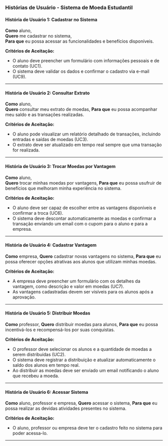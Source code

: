 ### Histórias de Usuário - Sistema de Moeda Estudantil

#### História de Usuário 1: Cadastrar no Sistema

**Como** aluno,  
**Quero** me cadastrar no sistema,  
**Para que** eu possa acessar as funcionalidades e benefícios disponíveis.

**Critérios de Aceitação:**
- O aluno deve preencher um formulário com informações pessoais e de contato (UC1).
- O sistema deve validar os dados e confirmar o cadastro via e-mail (UC9).

---

#### História de Usuário 2: Consultar Extrato

**Como** aluno,  
**Quero** consultar meu extrato de moedas,
**Para que** eu possa acompanhar meu saldo e as transações realizadas.

**Critérios de Aceitação:**
- O aluno pode visualizar um relatório detalhado de transações, incluindo entradas e saídas de moedas (UC3).
- O extrato deve ser atualizado em tempo real sempre que uma transação for realizada.

---

#### História de Usuário 3: Trocar Moedas por Vantagem

**Como** aluno,  
**Quero** trocar minhas moedas por vantagens,
**Para que** eu possa usufruir de benefícios que melhoram minha experiência no sistema.

**Critérios de Aceitação:**
- O aluno deve ser capaz de escolher entre as vantagens disponíveis e confirmar a troca (UC6).
- O sistema deve descontar automaticamente as moedas e confirmar a transação enviando um email com o cupom para o aluno e para a empresa.

---

#### História de Usuário 4: Cadastrar Vantagem

**Como** empresa,
**Quero** cadastrar novas vantagens no sistema,
**Para que** eu possa oferecer opções atrativas aos alunos que utilizam minhas moedas.

**Critérios de Aceitação:**
- A empresa deve preencher um formulário com os detalhes da vantagem, como descrição e valor em moedas (UC7).
- As vantagens cadastradas devem ser visíveis para os alunos após a aprovação.

---

#### História de Usuário 5: Distribuir Moedas

**Como** professor,
**Quero** distribuir moedas para alunos,
**Para que** eu possa incentivá-los e recompensá-los por suas conquistas.

**Critérios de Aceitação:**
- O professor deve selecionar os alunos e a quantidade de moedas a serem distribuídas (UC2).
- O sistema deve registrar a distribuição e atualizar automaticamente o saldo dos alunos em tempo real.
- Ao distribuir as moedas deve ser enviado um email notificando o aluno que recebeu a moeda.

- ---

#### História de Usuário 6: Acessar Sistema

**Como** aluno, professor e empresa,
**Quero** acessar o sistema,
**Para que** eu possa realizar as devidas atividades presentes no sistema.

**Critérios de Aceitação:**
- O aluno, professor ou empresa deve ter o cadastro feito no sistema para poder acessa-lo.

- ---

